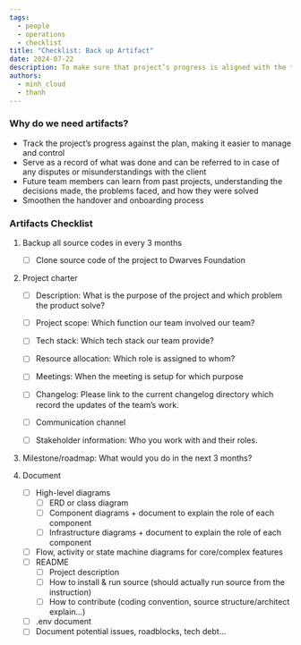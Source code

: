 ```yaml
---
tags: 
  - people
  - operations
  - checklist
title: "Checklist: Back up Artifact"
date: 2024-07-22
description: To make sure that project’s progress is aligned with the team plan, we collect artifacts every 3 months and save as record of what was done and can be referred to in case of any disputes or misunderstandings with the client.
authors: 
  - minh_cloud
  - thanh
---
```


### Why do we need artifacts?
- Track the project’s progress against the plan, making it easier to manage and control
- Serve as a record of what was done and can be referred to in case of any disputes or misunderstandings with the client
- Future team members can learn from past projects, understanding the decisions made, the problems faced, and how they were solved
- Smoothen the handover and onboarding process

### Artifacts Checklist
1. Backup all source codes in every 3 months
    - [ ]  Clone source code of the project to Dwarves Foundation

2. Project charter

    - [ ]  Description: What is the purpose of the project and which problem the product solve?

    - [ ]  Project scope: Which function our team involved our team?

    - [ ]  Tech stack: Which tech stack our team provide?

    - [ ]  Resource allocation: Which role is assigned to whom?

    - [ ]  Meetings: When the meeting is setup for which purpose

    - [ ]  Changelog: Please link to the current changelog directory which record the updates of the team’s work.

    - [ ]  Communication channel

    - [ ]  Stakeholder information: Who you work with and their roles.

3. Milestone/roadmap: What would you do in the next 3 months?
4. Document
    - [ ]  High-level diagrams
        - [ ]  ERD or class diagram
        - [ ]  Component diagrams + document to explain the role of each component
        - [ ]  Infrastructure diagrams + document to explain the role of each component
    - [ ]  Flow, activity or state machine diagrams for core/complex features
    - [ ]  README
        - [ ]  Project description
        - [ ]  How to install & run source (should actually run source from the instruction)
        - [ ]  How to contribute (coding convention, source structure/architect explain…)
    - [ ]  .env document
    - [ ]  Document potential issues, roadblocks, tech debt…
